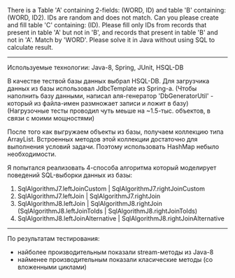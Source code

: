
There is a Table 'A' containing 2-fields: (WORD, ID) and table 'B' containing: (WORD, ID2). IDs are random and does not match.
Can you please create and fill table 'C' containing: (ID).
Please fill only IDs from records that present in table 'A' but not in 'B', and records that present in table 'B' and not in 'A'.
Match by 'WORD'.
Please solve it in Java without using SQL to calculate result.


---

Используемые технологии: Java-8, Spring, JUnit, HSQL-DB

В качестве тествой базы данных выбрал HSQL-DB.
Для загрузчика данных из базы использовал JdbcTemplate из Spring-а.
(Чтобы наполнить базу данными, написал аля-генератор 'DbGeneratorUtil' - который из файла-имен размножает записи и ложит в базу)
(Нагрузочные тесты проводил чуть меьше на ~1.5-тыс. объектов, в связи с моими мощностями)

После того как выгружаем объекты из базы, получаем коллекцию типа ArrayList.
Встроенных методов этой коллекции достаточно для выполнения условий задачи. Поэтому использовать HashMap небыло необходимости.

Я попытался реализовать 4-способа алгоритма который моделирует поведений SQL-выборки данных из базы:
1. SqlAlgorithmJ7.leftJoinCustom | SqlAlgorithmJ7.rightJoinCustom
2. SqlAlgorithmJ7.leftJoin | SqlAlgorithmJ7.rightJoin
3. SqlAlgorithmJ8.leftJoin | SqlAlgorithmJ8.rightJoin  (SqlAlgorithmJ8.leftJoinToIds | SqlAlgorithmJ8.rightJoinToIds)
4. SqlAlgorithmJ8.leftJoinAlternative | SqlAlgorithmJ8.rightJoinAlternative

---

По результатам тестирования:
- найболее производительным показали stream-методы из Java-8
- найменее производительным показали класические методы (со вложенными циклами)
